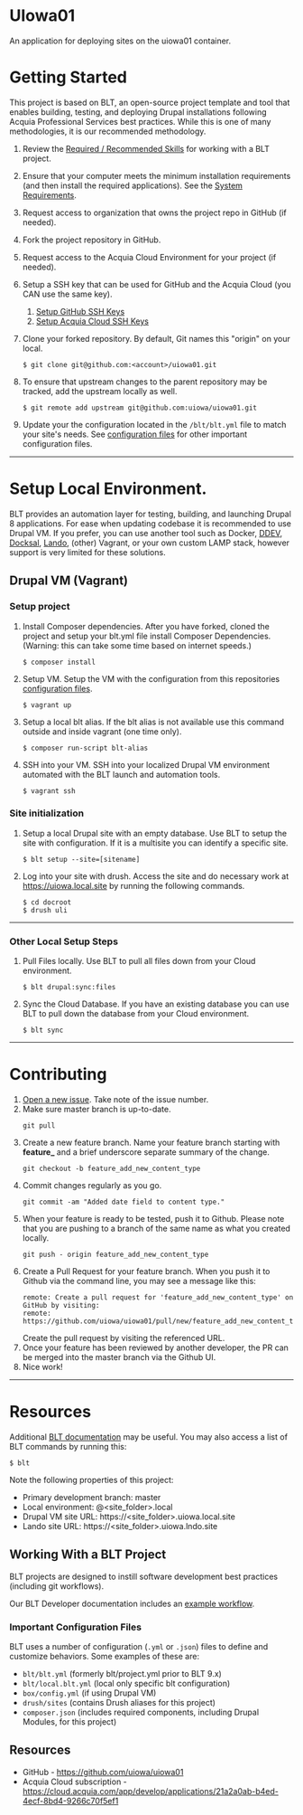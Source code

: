 # UIowa01

An application for deploying sites on the uiowa01 container.

# Getting Started

This project is based on BLT, an open-source project template and tool that enables building, testing, and deploying Drupal installations following Acquia Professional Services best practices. While this is one of many methodologies, it is our recommended methodology. 

1. Review the [Required / Recommended Skills](http://blt.readthedocs.io/en/latest/readme/skills) for working with a BLT project.
2. Ensure that your computer meets the minimum installation requirements (and then install the required applications). See the [System Requirements](http://blt.readthedocs.io/en/latest/INSTALL/#system-requirements).
3. Request access to organization that owns the project repo in GitHub (if needed).
4. Fork the project repository in GitHub.
5. Request access to the Acquia Cloud Environment for your project (if needed).
6. Setup a SSH key that can be used for GitHub and the Acquia Cloud (you CAN use the same key).
    1. [Setup GitHub SSH Keys](https://help.github.com/articles/adding-a-new-ssh-key-to-your-github-account/)
    2. [Setup Acquia Cloud SSH Keys](https://docs.acquia.com/acquia-cloud/ssh/generate)
7. Clone your forked repository. By default, Git names this "origin" on your local.
    ```
    $ git clone git@github.com:<account>/uiowa01.git
    ```
8. To ensure that upstream changes to the parent repository may be tracked, add the upstream locally as well.
    ```
    $ git remote add upstream git@github.com:uiowa/uiowa01.git
    ```

9. Update your the configuration located in the `/blt/blt.yml` file to match your site's needs. See [configuration files](#important-configuration-files) for other important configuration files.


----
# Setup Local Environment.

BLT provides an automation layer for testing, building, and launching Drupal 8 applications. For ease when updating codebase it is recommended to use  Drupal VM. If you prefer, you can use another tool such as Docker, [DDEV](https://blt.readthedocs.io/en/latest/alternative-environment-tips/ddev.md), [Docksal](https://blt.readthedocs.io/en/latest/alternative-environment-tips/docksal.md), [Lando](https://blt.readthedocs.io/en/latest/alternative-environment-tips/lando.md), (other) Vagrant, or your own custom LAMP stack, however support is very limited for these solutions.

## Drupal VM (Vagrant)
### Setup project
1. Install Composer dependencies.
After you have forked, cloned the project and setup your blt.yml file install Composer Dependencies. (Warning: this can take some time based on internet speeds.)
    ```
    $ composer install
    ```
2. Setup VM.
Setup the VM with the configuration from this repositories [configuration files](#important-configuration-files).

    ```
    $ vagrant up
    ```

3. Setup a local blt alias.
If the blt alias is not available use this command outside and inside vagrant (one time only).
    ```
    $ composer run-script blt-alias
    ```

4. SSH into your VM.
SSH into your localized Drupal VM environment automated with the BLT launch and automation tools.
    ```
    $ vagrant ssh
    ```

### Site initialization
1. Setup a local Drupal site with an empty database.
Use BLT to setup the site with configuration.  If it is a multisite you can identify a specific site.
   ```
   $ blt setup --site=[sitename]
   ```

2. Log into your site with drush.
Access the site and do necessary work at https://uiowa.local.site by running the following commands.
    ```
    $ cd docroot
    $ drush uli
    ```

---
### Other Local Setup Steps

1. Pull Files locally.
Use BLT to pull all files down from your Cloud environment.

   ```
   $ blt drupal:sync:files
   ```

2. Sync the Cloud Database.
If you have an existing database you can use BLT to pull down the database from your Cloud environment.
   ```
   $ blt sync
   ```


---
# Contributing

1. [Open a new issue](https://github.com/uiowa/uiowa01/issues/new). Take note of the issue number.
2. Make sure master branch is up-to-date.
    ```console
    git pull
    ```
3. Create a new feature branch. Name your feature branch starting with **feature_** and a brief underscore separate summary of the change.
    ```console
    git checkout -b feature_add_new_content_type
    ```
4. Commit changes regularly as you go.
    ```console
    git commit -am "Added date field to content type."
    ```
5. When your feature is ready to be tested, push it to Github. Please note that you are pushing to a branch of the same name as what you created locally.
    ```console
    git push - origin feature_add_new_content_type
    ```
6. Create a Pull Request for your feature branch. When you push it to Github via the command line, you may see a message like this: 
    ```console
    remote: Create a pull request for 'feature_add_new_content_type' on GitHub by visiting:
    remote:      https://github.com/uiowa/uiowa01/pull/new/feature_add_new_content_type
    ```
    Create the pull request by visiting the referenced URL.
7. Once your feature has been reviewed by another developer, the PR can be merged into the master branch via the Github UI.
8. Nice work!

---

# Resources 

Additional [BLT documentation](http://blt.readthedocs.io) may be useful. You may also access a list of BLT commands by running this:
```
$ blt
``` 

Note the following properties of this project:
* Primary development branch: master
* Local environment: @<site_folder>.local
* Drupal VM site URL: https://<site_folder>.uiowa.local.site
* Lando site URL: https://<site_folder>.uiowa.lndo.site

## Working With a BLT Project

BLT projects are designed to instill software development best practices (including git workflows). 

Our BLT Developer documentation includes an [example workflow](http://blt.readthedocs.io/en/latest/readme/dev-workflow/#workflow-example-local-development).

### Important Configuration Files

BLT uses a number of configuration (`.yml` or `.json`) files to define and customize behaviors. Some examples of these are:

* `blt/blt.yml` (formerly blt/project.yml prior to BLT 9.x)
* `blt/local.blt.yml` (local only specific blt configuration)
* `box/config.yml` (if using Drupal VM)
* `drush/sites` (contains Drush aliases for this project)
* `composer.json` (includes required components, including Drupal Modules, for this project)

## Resources

* GitHub - https://github.com/uiowa/uiowa01
* Acquia Cloud subscription - https://cloud.acquia.com/app/develop/applications/21a2a0ab-b4ed-4ecf-8bd4-9266c70f5ef1
